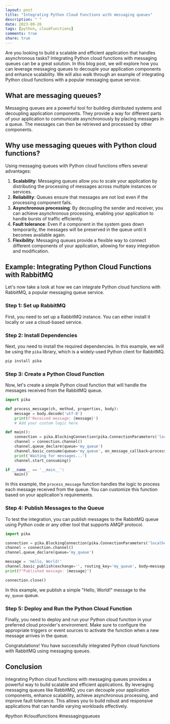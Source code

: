```yaml
---
layout: post
title: "Integrating Python Cloud Functions with messaging queues"
description: " "
date: 2023-09-26
tags: [python, cloudfunctions]
comments: true
share: true
---
```


Are you looking to build a scalable and efficient application that handles asynchronous tasks? Integrating Python cloud functions with messaging queues can be a great solution. In this blog post, we will explore how you can leverage messaging queues to decouple your application components and enhance scalability. We will also walk through an example of integrating Python cloud functions with a popular messaging queue service.

## What are messaging queues?

Messaging queues are a powerful tool for building distributed systems and decoupling application components. They provide a way for different parts of your application to communicate asynchronously by placing messages in a queue. The messages can then be retrieved and processed by other components.

## Why use messaging queues with Python cloud functions?

Using messaging queues with Python cloud functions offers several advantages:

1. **Scalability**: Messaging queues allow you to scale your application by distributing the processing of messages across multiple instances or services.
2. **Reliability**: Queues ensure that messages are not lost even if the processing component fails.
3. **Asynchronous processing**: By decoupling the sender and receiver, you can achieve asynchronous processing, enabling your application to handle bursts of traffic efficiently.
4. **Fault tolerance**: Even if a component in the system goes down temporarily, the messages will be preserved in the queue until it becomes available again.
5. **Flexibility**: Messaging queues provide a flexible way to connect different components of your application, allowing for easy integration and modification.

## Example: Integrating Python Cloud Functions with RabbitMQ

Let's now take a look at how we can integrate Python cloud functions with RabbitMQ, a popular messaging queue service.

### Step 1: Set up RabbitMQ

First, you need to set up a RabbitMQ instance. You can either install it locally or use a cloud-based service.

### Step 2: Install Dependencies

Next, you need to install the required dependencies. In this example, we will be using the `pika` library, which is a widely-used Python client for RabbitMQ.

```python
pip install pika
```

### Step 3: Create a Python Cloud Function

Now, let's create a simple Python cloud function that will handle the messages received from the RabbitMQ queue.

```python
import pika

def process_message(ch, method, properties, body):
    message = body.decode('utf-8')
    print(f'Received message: {message}')
    # Add your custom logic here

def main():
    connection = pika.BlockingConnection(pika.ConnectionParameters('localhost'))
    channel = connection.channel()
    channel.queue_declare(queue='my_queue')
    channel.basic_consume(queue='my_queue', on_message_callback=process_message, auto_ack=True)
    print('Waiting for messages...')
    channel.start_consuming()

if __name__ == '__main__':
    main()
```

In this example, the `process_message` function handles the logic to process each message received from the queue. You can customize this function based on your application's requirements.

### Step 4: Publish Messages to the Queue

To test the integration, you can publish messages to the RabbitMQ queue using Python code or any other tool that supports AMQP protocol.

```python
import pika

connection = pika.BlockingConnection(pika.ConnectionParameters('localhost'))
channel = connection.channel()
channel.queue_declare(queue='my_queue')

message = 'Hello, World!'
channel.basic_publish(exchange='', routing_key='my_queue', body=message)
print(f"Published message: {message}")

connection.close()
```

In this example, we publish a simple "Hello, World!" message to the `my_queue` queue.

### Step 5: Deploy and Run the Python Cloud Function

Finally, you need to deploy and run your Python cloud function in your preferred cloud provider's environment. Make sure to configure the appropriate triggers or event sources to activate the function when a new message arrives in the queue.

Congratulations! You have successfully integrated Python cloud functions with RabbitMQ using messaging queues.

## Conclusion

Integrating Python cloud functions with messaging queues provides a powerful way to build scalable and efficient applications. By leveraging messaging queues like RabbitMQ, you can decouple your application components, enhance scalability, achieve asynchronous processing, and improve fault tolerance. This allows you to build robust and responsive applications that can handle varying workloads effectively.

#python #cloudfunctions #messagingqueues
